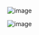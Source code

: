 ![image](https://github.com/saram12saram2/JavaKot/assets/133630488/9167541f-576f-4ef8-9b1a-efb47916256b)


![image](https://github.com/saram12saram2/JavaKot/assets/133630488/d1dd2fa9-40d4-4c00-a505-4b49db2e3f97)


